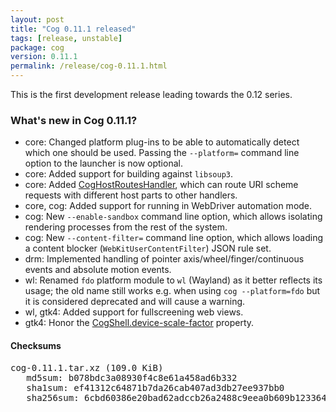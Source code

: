 ```yaml
---
layout: post
title: "Cog 0.11.1 released"
tags: [release, unstable]
package: cog
version: 0.11.1
permalink: /release/cog-0.11.1.html
---
```


This is the first development release leading towards the 0.12 series.

### What's new in Cog 0.11.1?

- core: Changed platform plug-ins to be able to automatically detect which
  one should be used. Passing the `--platform=` command line option to the
  launcher is now optional.
- core: Added support for building against `libsoup3`.
- core: Added [CogHostRoutesHandler](https://igalia.github.io/cog/class.HostRoutesHandler.html), which can route URI scheme requests
  with different host parts to other handlers.
- core, cog: Added support for running in WebDriver automation mode.
- cog: New `--enable-sandbox` command line option, which allows isolating
  rendering processes from the rest of the system.
- cog: New `--content-filter=` command line option, which allows loading
  a content blocker (`WebKitUserContentFilter`) JSON rule set.
- drm: Implemented handling of pointer axis/wheel/finger/continuous events
  and absolute motion events.
- wl: Renamed `fdo` platform module to `wl` (Wayland) as it better reflects
  its usage; the old name still works e.g. when using `cog --platform=fdo`
  but it is considered deprecated and will cause a warning.
- wl, gtk4: Added support for fullscreening web views.
- gtk4: Honor the
    [CogShell.device-scale-factor](https://igalia.github.io/cog/property.Shell.device-scale-factor.html) property.

#### Checksums

<pre>
cog-0.11.1.tar.xz (109.0 KiB)
   md5sum: b078bdc3a08930f4c8e61a458ad6b332
   sha1sum: ef41312c64871b7da26cab407ad3db27ee937bb0
   sha256sum: 6cbd60386e20bad62adccb26a2488c9eea0b609b12336476fac1fb71fcd26572
</pre>
